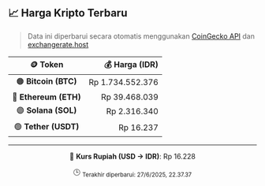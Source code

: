 

<!-- HARGA_KRIPTO -->
## 📈 Harga Kripto Terbaru

> Data ini diperbarui secara otomatis menggunakan [CoinGecko API](https://www.coingecko.com/) dan [exchangerate.host](https://exchangerate.host/)

<div align="center">

| 🪙 Token | 💰 Harga (IDR) |
|:------:|---------------:|
| 🟠 **Bitcoin (BTC)**   | Rp 1.734.552.376 |
| 🔵 **Ethereum (ETH)**  | Rp 39.468.039 |
| 🟣 **Solana (SOL)**    | Rp 2.316.340 |
| 🟢 **Tether (USDT)**   | Rp 16.237 |

---

💱 **Kurs Rupiah (USD → IDR)**: Rp 16.228

🕒 <sub>Terakhir diperbarui: 27/6/2025, 22.37.37</sub>

</div>
<!-- /HARGA_KRIPTO -->